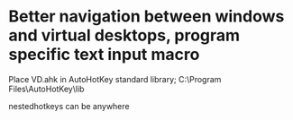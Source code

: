 <h1>Better navigation between windows and virtual desktops, program specific text input macro</h1>

Place VD.ahk in AutoHotKey standard library; C:\Program Files\AutoHotKey\lib

nestedhotkeys can be anywhere
